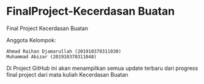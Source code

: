 # FinalProject-Kecerdasan Buatan
Final Project Kecerdasan Buatan

Anggota Kelompok:

    Ahmad Raihan Djamarullah (201910370311030)
    Muhammad Abizar (201910370311048)

Di Project GitHub ini akan menampilkan semua update terbaru dari progress final project dari mata kuliah Kecerdasan Buatan
